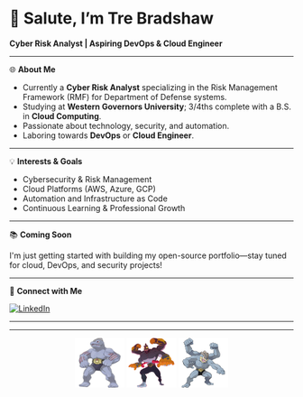 # 🫡 Salute, I’m Tre Bradshaw

**Cyber Risk Analyst | Aspiring DevOps & Cloud Engineer**

---

🌐 **About Me**

- Currently a **Cyber Risk Analyst** specializing in the Risk Management Framework (RMF) for Department of Defense systems.
- Studying at **Western Governors University**; 3/4ths complete with a B.S. in **Cloud Computing**.
- Passionate about technology, security, and automation.
- Laboring towards **DevOps** or **Cloud Engineer**.

---

💡 **Interests & Goals**

- Cybersecurity & Risk Management
- Cloud Platforms (AWS, Azure, GCP)
- Automation and Infrastructure as Code
- Continuous Learning & Professional Growth

---

📚 **Coming Soon**

I'm just getting started with building my open-source portfolio—stay tuned for cloud, DevOps, and security projects!

---

🔗 **Connect with Me**

[![LinkedIn](https://img.shields.io/badge/LinkedIn-blue?logo=linkedin)](https://www.linkedin.com/in/tre-b-624741155/)

---

<!-- Other content above -->

<hr/>

<!-- Pokémon Icons Section -->
<div align="center">
  <img src="https://github.com/HybridShivam/Pokemon/blob/master/assets/imagesHQ/067.png?raw=true" alt="Machoke" width="88" height="88" />
  <img src="https://github.com/HybridShivam/Pokemon/blob/master/assets/imagesHQ/068-Gmax.png?raw=true" alt="Machamp" width="88" height="88" />
  <img src="https://github.com/HybridShivam/Pokemon/blob/master/assets/imagesHQ/068.png?raw=true" alt="Machamp" width="88" height="88" />
</div>
